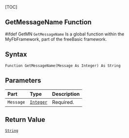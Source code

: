 [TOC]
## GetMessageName Function
#ifdef GetMN
`GetMessageName` Is a global function within the MyFbFramework, part of the freeBasic framework.
## Syntax

```freeBasic
Function GetMessageName(Message As Integer) As String
```

## Parameters

|Part|Type|Description|
| :------------ | :------------ | :------------ |
|`Message`|[`Integer`]("https://www.freebasic.net/wiki/KeyPgInteger")|Required.|

## Return Value
[`String`]("https://www.freebasic.net/wiki/KeyPgString")

